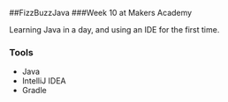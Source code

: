 ##FizzBuzzJava
###Week 10 at Makers Academy

Learning Java in a day, and using an IDE for the first time. 

### Tools

* Java
* IntelliJ IDEA
* Gradle
